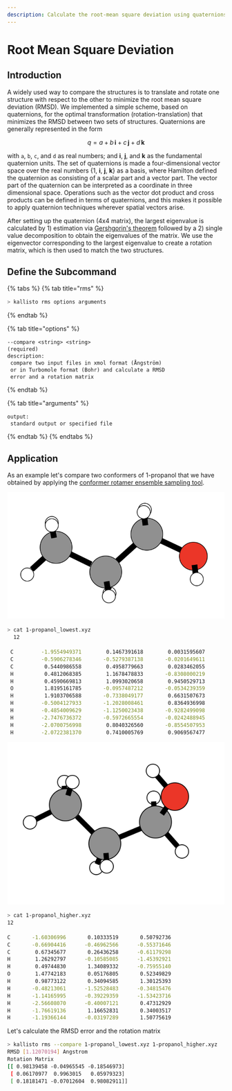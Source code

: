 ```yaml
---
description: Calculate the root-mean square deviation using quaternions.
---
```


# Root Mean Square Deviation

## Introduction

A widely used way to compare the structures is to translate and rotate one structure with respect to the other to minimize the root mean square deviation \(RMSD\). We implemented a simple scheme, based on quaternions, for the optimal transformation \(rotation-translation\) that minimizes the RMSD between two sets of structures. Quaternions are generally represented in the form

$$
q = a+b\,\mathbf{i} +c\,\mathbf {j} +d\,\mathbf {k}
$$

with `a`, `b`, `c`, and `d` as real numbers; and **i**, **j**, and **k** as the fundamental quaternion units. The set of quaternions is made a four-dimensional vector space over the real numbers {1, **i**, **j**, **k**} as a basis, where Hamilton defined the quaternion as consisting of a scalar part and a vector part. The vector part of the quaternion can be interpreted as a coordinate in three dimensional space. Operations such as the vector dot product and cross products can be defined in terms of quaternions, and this makes it possible to apply quaternion techniques wherever spatial vectors arise.

After setting up the quaternion \(4x4 matrix\), the largest eigenvalue is calculated by 1\) estimation via [Gershgorin's theorem](https://en.wikipedia.org/wiki/Gershgorin_circle_theorem) followed by a 2\) single value decomposition to obtain the eigenvalues of the matrix. We use the eigenvector corresponding to the largest eigenvalue to create a rotation matrix, which is then used to match the two structures.

## Define the Subcommand

{% tabs %}
{% tab title="rms" %}
```bash
> kallisto rms options arguments
```
{% endtab %}

{% tab title="options" %}
```markup
--compare <string> <string>
(required)
description: 
 compare two input files in xmol format (Ångström) 
 or in Turbomole format (Bohr) and calculate a RMSD 
 error and a rotation matrix
```
{% endtab %}

{% tab title="arguments" %}
```text
output:
 standard output or specified file
```
{% endtab %}
{% endtabs %}

## Application

As an example let's compare two conformers of 1-propanol that we have obtained by applying the [conformer rotamer ensemble sampling tool](https://github.com/grimme-lab/crest).

![Lowest energy conformer of 1-propanol.](../.gitbook/assets/1-propanol_low.png)

```bash
> cat 1-propanol_lowest.xyz
  12
  
 C         -1.9554949371        0.1467391618        0.0031595607
 C         -0.5906278346       -0.5279387138       -0.0201649611
 C          0.5440986558        0.4958779663        0.0283462055
 H          0.4812068385        1.1678478833       -0.8308000219
 H          0.4590669813        1.0993020658        0.9450529713
 O          1.8195161785       -0.0957487212       -0.0534239359
 H          1.9103706588       -0.7338049177        0.6631507673
 H         -0.5004127933       -1.2028008461        0.8364936998
 H         -0.4854009629       -1.1250023438       -0.9282499098
 H         -2.7476736372       -0.5972665554       -0.0242488945
 H         -2.0700756998        0.8040326560       -0.8554507953
 H         -2.0722381370        0.7410005769        0.9069567477
```

![Higher energy conformer of 1-propanol.](../.gitbook/assets/1-propanol_high.png)

```bash
> cat 1-propanol_higher.xyz
12

C       -1.60306996       0.10333519       0.50792736
C       -0.66904416      -0.46962566      -0.55371646
C        0.67345677       0.26436258      -0.61179298
H        1.26292797      -0.10585085      -1.45392921
H        0.49744830       1.34089332      -0.75955140
O        1.47742183       0.05176805       0.52349829
H        0.98773122       0.34094585       1.30125393
H       -0.48213061      -1.52528483      -0.34815476
H       -1.14165995      -0.39229359      -1.53423716
H       -2.56608070      -0.40007121       0.47312929
H       -1.76619136       1.16652831       0.34003517
H       -1.19366144      -0.03197289       1.50775619
```

Let's calculate the RMSD error and the rotation matrix

```bash
> kallisto rms --compare 1-propanol_lowest.xyz 1-propanol_higher.xyz
RMSD [1.12070194] Angstrom
Rotation Matrix
[[ 0.98139458 -0.04965545 -0.18546973]
 [ 0.06170977  0.9963015   0.05979323]
 [ 0.18181471 -0.07012604  0.98082911]]
```

